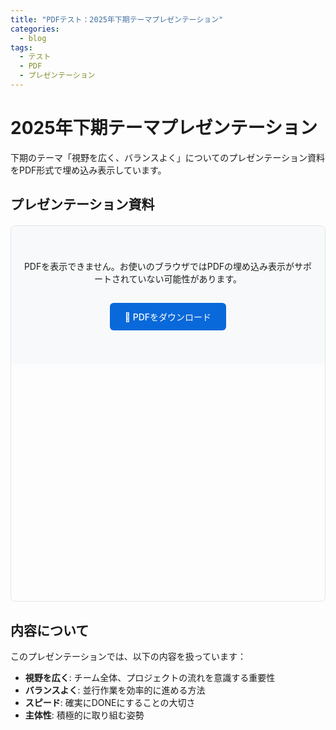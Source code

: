 ```yaml
---
title: "PDFテスト：2025年下期テーマプレゼンテーション"
categories:
  - blog
tags:
  - テスト
  - PDF
  - プレゼンテーション
---
```


# 2025年下期テーマプレゼンテーション

下期のテーマ「視野を広く、バランスよく」についてのプレゼンテーション資料をPDF形式で埋め込み表示しています。

## プレゼンテーション資料

<div class="pdf-container">
  <object data="/assets/files/2025-08-08-2025-h2-theme.pdf" 
          type="application/pdf" 
          width="100%" 
          height="600px"
          class="pdf-embed">
    <div class="pdf-fallback">
      <p>PDFを表示できません。お使いのブラウザではPDFの埋め込み表示がサポートされていない可能性があります。</p>
      <p>
        <a href="/assets/files/2025-08-08-2025-h2-theme.pdf" 
           class="pdf-download-btn"
           download="2025年下期テーマプレゼンテーション.pdf">
          📄 PDFをダウンロード
        </a>
      </p>
    </div>
  </object>
</div>

## 内容について

このプレゼンテーションでは、以下の内容を扱っています：

- **視野を広く**: チーム全体、プロジェクトの流れを意識する重要性
- **バランスよく**: 並行作業を効率的に進める方法
- **スピード**: 確実にDONEにすることの大切さ
- **主体性**: 積極的に取り組む姿勢

<style>
.pdf-container {
  margin: 20px 0;
  border: 1px solid #e1e5e9;
  border-radius: 8px;
  overflow: hidden;
}

.pdf-embed {
  display: block;
  border: none;
}

.pdf-fallback {
  padding: 40px 20px;
  text-align: center;
  background-color: #f8f9fa;
}

.pdf-download-btn {
  display: inline-block;
  background: #0969da;
  color: white;
  padding: 12px 24px;
  border-radius: 6px;
  text-decoration: none;
  font-weight: 500;
  margin-top: 15px;
  transition: background-color 0.2s;
}

.pdf-download-btn:hover {
  background: #0860ca;
  color: white;
  text-decoration: none;
}

/* モバイル対応 */
@media (max-width: 768px) {
  .pdf-container {
    margin: 15px -15px;
  }
  
  .pdf-embed {
    height: 400px;
  }
  
  .pdf-fallback {
    padding: 30px 15px;
  }
  
  .pdf-download-btn {
    display: block;
    margin: 15px auto 0;
    width: fit-content;
  }
}

/* 小さな画面ではPDFを非表示にしてダウンロードボタンのみ表示 */
@media (max-width: 480px) {
  .pdf-embed {
    display: none;
  }
  
  .pdf-fallback {
    display: block !important;
  }
}
</style>

<script>
// PDFが読み込めない場合のフォールバック処理
document.addEventListener('DOMContentLoaded', function() {
  const pdfObject = document.querySelector('.pdf-embed');
  const fallbackDiv = document.querySelector('.pdf-fallback');
  
  if (pdfObject) {
    pdfObject.addEventListener('load', function() {
      // PDF読み込み成功時の処理（必要に応じて）
    });
    
    pdfObject.addEventListener('error', function() {
      // PDF読み込みエラー時にフォールバックを表示
      if (fallbackDiv) {
        fallbackDiv.style.display = 'block';
      }
    });
  }
});
</script>